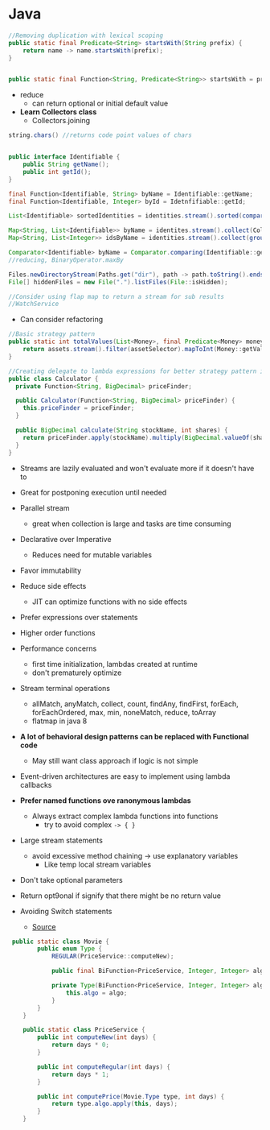 # Java

```java
//Removing duplication with lexical scoping
public static final Predicate<String> startsWith(String prefix) {
    return name -> name.startsWith(prefix);
}


public static final Function<String, Predicate<String>> startsWith = prefix -> name -> name.startsWith(prefix);
```

- reduce
  - can return optional or initial default value
- **Learn Collectors class**
  - Collectors.joining

```java
string.chars() //returns code point values of chars


public interface Identifiable {
    public String getName();
    public int getId();
}

final Function<Identifiable, String> byName = Identifiable::getName;
final Function<Identifiable, Integer> byId = Idetnfifiable::getId;

List<Identifiable> sortedIdentities = identities.stream().sorted(comparing(byName).thenComparing(byId)).collect(toList());

Map<String, List<Identifiable>> byName = identites.stream().collect(Collectors.groupingBy(Identifiable::getName));
Map<String, List<Integer>> idsByName = identities.stream().collect(groupingBy(Identifiable::getName, mapping(Identifiable::getId, toList())));

Comparator<Identifiable> byName = Comparator.comparing(Identifiable::getName);
//reducing, BinaryOperator.maxBy

Files.newDirectoryStream(Paths.get("dir"), path -> path.toString().endsWith(".java")); //stream of java files
File[] hiddenFiles = new File(".").listFiles(File::isHidden);

//Consider using flap map to return a stream for sub results
//WatchService
```

- Can consider refactoring

```java
//Basic strategy pattern
public static int totalValues(List<Money>, final Predicate<Money> moneySelector) {
    return assets.stream().filter(assetSelector).mapToInt(Money::getValue).sum();
}

//Creating delegate to lambda expressions for better strategy pattern in classes
public class Calculator {
  private Function<String, BigDecimal> priceFinder;

  public Calculator(Function<String, BigDecimal> priceFinder) {
    this.priceFinder = priceFinder;
  }

  public BigDecimal calculate(String stockName, int shares) {
    return priceFinder.apply(stockName).multiply(BigDecimal.valueOf(shares));
  }
}
```

- Streams are lazily evaluated and won't evaluate more if it doesn't have to
- Great for postponing execution until needed
- Parallel stream
  - great when collection is large and tasks are time consuming
- Declarative over Imperative
  - Reduces need for mutable variables
- Favor immutability
- Reduce side effects
  - JIT can optimize functions with no side effects
- Prefer expressions over statements
- Higher order functions
- Performance concerns

  - first time initialization, lambdas created at runtime
  - don't prematurely optimize

- Stream terminal operations

  - allMatch, anyMatch, collect, count, findAny, findFirst, forEach, forEachOrdered, max, min, noneMatch, reduce, toArray
  - flatmap in java 8

- **A lot of behavioral design patterns can be replaced with Functional code**
  - May still want class approach if logic is not simple
- Event-driven architectures are easy to implement using lambda callbacks

- **Prefer named functions ove ranonymous lambdas**

  - Always extract complex lambda functions into functions
    - try to avoid complex `-> { }`

- Large stream statements
  - avoid excessive method chaining -> use explanatory variables
    - Like temp local stream variables
- Don't take optional parameters
- Return opt9onal if signify that there might be no return value

- Avoiding Switch statements
  - [Source](https://dzone.com/articles/functional-programming-patterns-with-java-8)

```java
 public static class Movie {
        public enum Type {
            REGULAR(PriceService::computeNew);

            public final BiFunction<PriceService, Integer, Integer> algo;

            private Type(BiFunction<PriceService, Integer, Integer> algo) {
                this.algo = algo;
            }
        }
    }

    public static class PriceService {
        public int computeNew(int days) {
            return days * 0;
        }

        public int computeRegular(int days) {
            return days * 1;
        }

        public int computePrice(Movie.Type type, int days) {
            return type.algo.apply(this, days);
        }
    }
```

